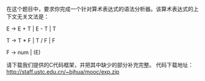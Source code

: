 在这个题目中，要求你完成一个针对算术表达式的语法分析器。该算术表达式的上下文无关文法是：

E -> E + T
   | E - T
   | T

T -> T * F
   | T / F
   | F

F -> num
   | (E)

请下载我们提供的C代码框架，并把其中缺少的部分补充完整。
代码下载地址：
http://staff.ustc.edu.cn/~bjhua/mooc/exp.zip